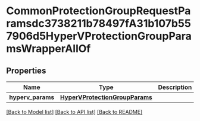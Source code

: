 # CommonProtectionGroupRequestParamsdc3738211b78497fA31b107b557906d5HyperVProtectionGroupParamsWrapperAllOf


## Properties
Name | Type | Description | Notes
------------ | ------------- | ------------- | -------------
**hyperv_params** | [**HyperVProtectionGroupParams**](HyperVProtectionGroupParams.md) |  | [optional] 

[[Back to Model list]](../README.md#documentation-for-models) [[Back to API list]](../README.md#documentation-for-api-endpoints) [[Back to README]](../README.md)


